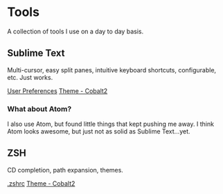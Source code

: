 # Tools
A collection of tools I use on a day to day basis.

## Sublime Text
Multi-cursor, easy split panes, intuitive keyboard shortcuts, configurable, etc.  Just works.

[User Preferences](https://github.com/sturdynut/tools/blob/master/Preferences.sublime-settings)
[Theme - Cobalt2](https://github.com/wesbos/cobalt2)

### What about Atom?
I also use Atom, but found little things that kept pushing me away.  I think Atom looks awesome, but just not as solid as Sublime Text...yet.

## ZSH
CD completion, path expansion, themes.

[.zshrc](https://github.com/sturdynut/tools/blob/master/.zshrc)
[Theme - Cobalt2](https://github.com/wesbos/Cobalt2-iterm0)

